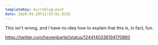 ```yaml
---
templateKey: microblog-post
date: 2020-03-29T13:53:01.815Z
---
```


This isn't wrong, and I have no idea how to explain that this is, in fact, fun.

https://twitter.com/heyjenbartel/status/1244140336194170880

